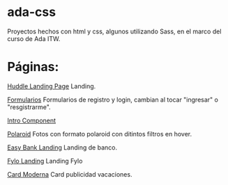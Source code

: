 # ada-css
Proyectos hechos con html y css, algunos utilizando Sass, en el marco del curso de Ada ITW.

# Páginas:
[Huddle Landing Page](https://chiararv.github.io/ada-css/12-Huddle/index.html)
Landing.

[Formularios](https://chiararv.github.io/ada-css/11-Formularios/index.html)
Formularios de registro y login, cambian al tocar "ingresar" o "resgistrarme".

[Intro Component](https://chiararv.github.io/ada-css/08-ProjectTracking/index.html)

[Polaroid](https://chiararv.github.io/ada-css/09-Polaroid/index.html)
Fotos con formato polaroid con ditintos filtros en hover.

[Easy Bank Landing](https://chiararv.github.io/ada-css/07-EasybankLanding/index.html)
Landing de banco.

[Fylo Landing](https://chiararv.github.io/ada-css/06-FyloLanding/index.html)
Landing Fylo

[Card Moderna](https://chiararv.github.io/ada-css/04-CardModerna/index.html)
Card publicidad vacaciones.
